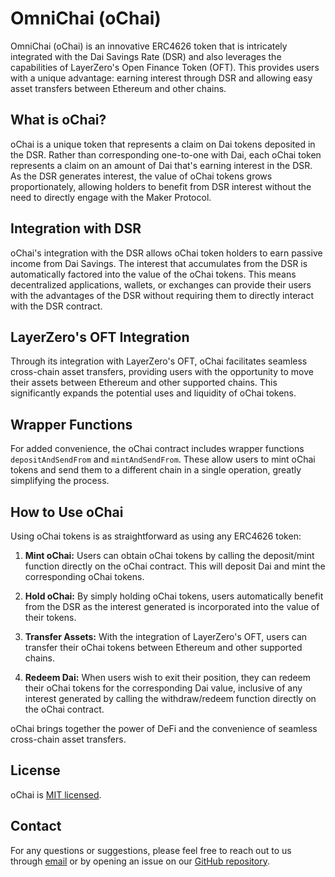# OmniChai (oChai)

OmniChai (oChai) is an innovative ERC4626 token that is intricately integrated with the Dai Savings Rate (DSR) and also leverages the capabilities of LayerZero's Open Finance Token (OFT). This provides users with a unique advantage: earning interest through DSR and allowing easy asset transfers between Ethereum and other chains.

## What is oChai?

oChai is a unique token that represents a claim on Dai tokens deposited in the DSR. Rather than corresponding one-to-one with Dai, each oChai token represents a claim on an amount of Dai that's earning interest in the DSR. As the DSR generates interest, the value of oChai tokens grows proportionately, allowing holders to benefit from DSR interest without the need to directly engage with the Maker Protocol.

## Integration with DSR

oChai's integration with the DSR allows oChai token holders to earn passive income from Dai Savings. The interest that accumulates from the DSR is automatically factored into the value of the oChai tokens. This means decentralized applications, wallets, or exchanges can provide their users with the advantages of the DSR without requiring them to directly interact with the DSR contract.

## LayerZero's OFT Integration

Through its integration with LayerZero's OFT, oChai facilitates seamless cross-chain asset transfers, providing users with the opportunity to move their assets between Ethereum and other supported chains. This significantly expands the potential uses and liquidity of oChai tokens.

## Wrapper Functions

For added convenience, the oChai contract includes wrapper functions `depositAndSendFrom` and `mintAndSendFrom`. These allow users to mint oChai tokens and send them to a different chain in a single operation, greatly simplifying the process.

## How to Use oChai

Using oChai tokens is as straightforward as using any ERC4626 token:

1. **Mint oChai:** Users can obtain oChai tokens by calling the deposit/mint function directly on the oChai contract. This will deposit Dai and mint the corresponding oChai tokens.

2. **Hold oChai:** By simply holding oChai tokens, users automatically benefit from the DSR as the interest generated is incorporated into the value of their tokens.

3. **Transfer Assets:** With the integration of LayerZero's OFT, users can transfer their oChai tokens between Ethereum and other supported chains.

4. **Redeem Dai:** When users wish to exit their position, they can redeem their oChai tokens for the corresponding Dai value, inclusive of any interest generated by calling the withdraw/redeem function directly on the oChai contract.

oChai brings together the power of DeFi and the convenience of seamless cross-chain asset transfers.

## License

oChai is [MIT licensed](./LICENSE).

## Contact

For any questions or suggestions, please feel free to reach out to us through [email](mailto:hb@thegreathb.com) or by opening an issue on our [GitHub repository](https://github.com/lz-asia/oChai/issues).
